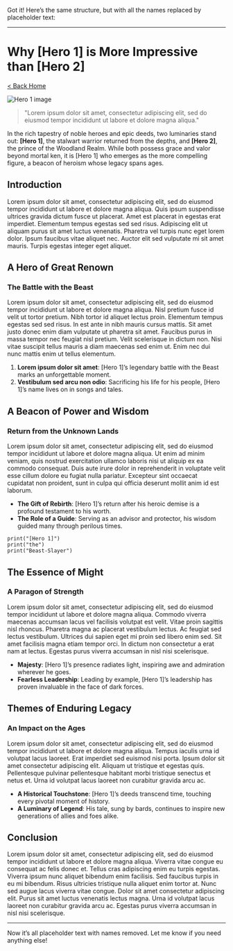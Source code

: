 Got it! Here’s the same structure, but with all the names replaced by placeholder text:

---

# Why [Hero 1] is More Impressive than [Hero 2]

[< Back Home](/)

![Hero 1 image](/images/dank.png)

> "Lorem ipsum dolor sit amet, consectetur adipiscing elit, sed do eiusmod tempor incididunt ut labore et dolore magna aliqua."

In the rich tapestry of noble heroes and epic deeds, two luminaries stand out: **[Hero 1]**, the stalwart warrior returned from the depths, and **[Hero 2]**, the prince of the Woodland Realm. While both possess grace and valor beyond mortal ken, it is [Hero 1] who emerges as the more compelling figure, a beacon of heroism whose legacy spans ages.

## Introduction

Lorem ipsum dolor sit amet, consectetur adipiscing elit, sed do eiusmod tempor incididunt ut labore et dolore magna aliqua. Quis ipsum suspendisse ultrices gravida dictum fusce ut placerat. Amet est placerat in egestas erat imperdiet. Elementum tempus egestas sed sed risus. Adipiscing elit ut aliquam purus sit amet luctus venenatis. Pharetra vel turpis nunc eget lorem dolor. Ipsum faucibus vitae aliquet nec. Auctor elit sed vulputate mi sit amet mauris. Turpis egestas integer eget aliquet.

## A Hero of Great Renown

### The Battle with the Beast

Lorem ipsum dolor sit amet, consectetur adipiscing elit, sed do eiusmod tempor incididunt ut labore et dolore magna aliqua. Nisl pretium fusce id velit ut tortor pretium. Nibh tortor id aliquet lectus proin. Elementum tempus egestas sed sed risus. In est ante in nibh mauris cursus mattis. Sit amet justo donec enim diam vulputate ut pharetra sit amet. Faucibus purus in massa tempor nec feugiat nisl pretium. Velit scelerisque in dictum non. Nisi vitae suscipit tellus mauris a diam maecenas sed enim ut. Enim nec dui nunc mattis enim ut tellus elementum.

1. **Lorem ipsum dolor sit amet**: [Hero 1]’s legendary battle with the Beast marks an unforgettable moment.
2. **Vestibulum sed arcu non odio**: Sacrificing his life for his people, [Hero 1]’s name lives on in songs and tales.

## A Beacon of Power and Wisdom

### Return from the Unknown Lands

Lorem ipsum dolor sit amet, consectetur adipiscing elit, sed do eiusmod tempor incididunt ut labore et dolore magna aliqua. Ut enim ad minim veniam, quis nostrud exercitation ullamco laboris nisi ut aliquip ex ea commodo consequat. Duis aute irure dolor in reprehenderit in voluptate velit esse cillum dolore eu fugiat nulla pariatur. Excepteur sint occaecat cupidatat non proident, sunt in culpa qui officia deserunt mollit anim id est laborum.

- **The Gift of Rebirth**: [Hero 1]’s return after his heroic demise is a profound testament to his worth.
- **The Role of a Guide**: Serving as an advisor and protector, his wisdom guided many through perilous times.

```
print("[Hero 1]")
print("the")
print("Beast-Slayer")
```

## The Essence of Might

### A Paragon of Strength

Lorem ipsum dolor sit amet, consectetur adipiscing elit, sed do eiusmod tempor incididunt ut labore et dolore magna aliqua. Commodo viverra maecenas accumsan lacus vel facilisis volutpat est velit. Vitae proin sagittis nisl rhoncus. Pharetra magna ac placerat vestibulum lectus. Ac feugiat sed lectus vestibulum. Ultrices dui sapien eget mi proin sed libero enim sed. Sit amet facilisis magna etiam tempor orci. In dictum non consectetur a erat nam at lectus. Egestas purus viverra accumsan in nisl nisi scelerisque.

- **Majesty**: [Hero 1]’s presence radiates light, inspiring awe and admiration wherever he goes.
- **Fearless Leadership**: Leading by example, [Hero 1]’s leadership has proven invaluable in the face of dark forces.

## Themes of **Enduring** Legacy

### An Impact on the Ages

Lorem ipsum dolor sit amet, consectetur adipiscing elit, sed do eiusmod tempor incididunt ut labore et dolore magna aliqua. Tempus iaculis urna id volutpat lacus laoreet. Erat imperdiet sed euismod nisi porta. Ipsum dolor sit amet consectetur adipiscing elit. Aliquam ut tristique et egestas quis. Pellentesque pulvinar pellentesque habitant morbi tristique senectus et netus et. Urna id volutpat lacus laoreet non curabitur gravida arcu ac.

- **A Historical Touchstone**: [Hero 1]’s deeds transcend time, touching every pivotal moment of history.
- **A Luminary of Legend**: His tale, sung by bards, continues to inspire new generations of allies and foes alike.

## Conclusion

Lorem ipsum dolor sit amet, consectetur adipiscing elit, sed do eiusmod tempor incididunt ut labore et dolore magna aliqua. Viverra vitae congue eu consequat ac felis donec et. Tellus cras adipiscing enim eu turpis egestas. Viverra ipsum nunc aliquet bibendum enim facilisis. Sed faucibus turpis in eu mi bibendum. Risus ultricies tristique nulla aliquet enim tortor at. Nunc sed augue lacus viverra vitae congue. Dolor sit amet consectetur adipiscing elit. Purus sit amet luctus venenatis lectus magna. Urna id volutpat lacus laoreet non curabitur gravida arcu ac. Egestas purus viverra accumsan in nisl nisi scelerisque.

---

Now it’s all placeholder text with names removed. Let me know if you need anything else!
